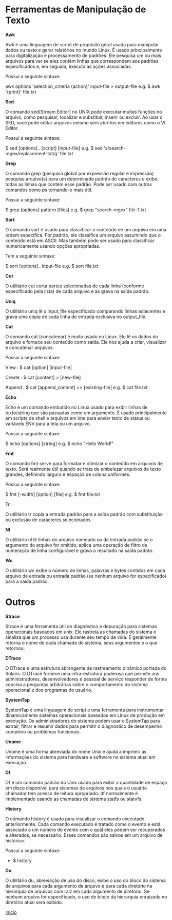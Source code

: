 # **Ferramentas de Manipulação de Texto**

**Awk**

Awk é uma linguagem de script de propósito geral usada para manipular dados ou texto e gerar relatórios no mundo Linux. É usado principalmente para digitalização e processamento de padrões. Ele pesquisa um ou mais arquivos para ver se eles contêm linhas que correspondem aos padrões especificados e, em seguida, executa as ações associadas.

Possui a seguinte sintaxe:

awk options 'selection_criteria {action}' input-file > output-file e.g. $ awk '{print}' file.txt

**Sed**

O comando sed(Stream Editor) no UNIX pode executar muitas funções no arquivo, como pesquisar, localizar e substituir, inserir ou excluir. Ao usar o SED, você pode editar arquivos mesmo sem abri-los em editores como o VI Editor.

Possui a seguinte sintaxe:

$ sed [options].. [script] [input-file] e.g. $ sed 's/search-regex/replacement-txt/g' file.txt

**Grep**

O comando grep (pesquisa global por expressão regular e impressão) pesquisa arquivo(s) para um determinado padrão de caracteres e exibe todas as linhas que contêm esse padrão. Pode ser usado com outros comandos como ps tornando-o mais útil.

Possui a seguinte sintaxe:

$ grep [options] pattern [files] e.g. $ grep "search-regex" file-1.txt

**Sort**

O comando sort é usado para classificar o conteúdo de um arquivo em uma ordem específica. Por padrão, ele classifica um arquivo assumindo que o conteúdo está em ASCII. Mas também pode ser usado para classificar numericamente usando opções apropriadas.

Tem a seguinte sintaxe:

$ sort [options].. input-file e.g. $ sort file.txt

**Cut**

O utilitário cut corta partes selecionadas de cada linha (conforme especificado pela lista) de cada arquivo e as grava na saída padrão.

**Uniq**

O utilitário uniq lê o input_file especificado comparando linhas adjacentes e grava uma cópia de cada linha de entrada exclusiva no output_file.

**Cat**

O comando cat (concatenar) é muito usado no Linux. Ele lê os dados do arquivo e fornece seu conteúdo como saída. Ele nos ajuda a criar, visualizar e concatenar arquivos.

Possui a seguinte sintaxe:

View : $ cat [option] [input-file]

Create : $ cat [content] > [new-file]

Append : $ cat [append_content] >> [existing-file]
e.g. $ cat file.txt

**Echo**

Echo é um comando embutido no Linux usado para exibir linhas de texto/string que são passadas como um argumento. É usado principalmente em scripts de shell e arquivos em lote para enviar texto de status ou variáveis ​​ENV para a tela ou um arquivo.

Possui a seguinte sintaxe:

$ echo [options] [string] e.g. $ echo "Hello World!"

**Fmt**

O comando fmt serve para formatar e otimizar o conteúdo em arquivos de texto. Será realmente útil quando se trata de embelezar arquivos de texto grandes, definindo largura e espaços de coluna uniformes.

Possui a seguinte sintaxe:

$ fmt [-width] [option] [file] e.g. $ fmt file.txt

**Tr**

O utilitário tr copia a entrada padrão para a saída padrão com substituição ou exclusão de caracteres selecionados.

**Nl**

O utilitário nl lê linhas do arquivo nomeado ou da entrada padrão se o argumento do arquivo for omitido, aplica uma operação de filtro de numeração de linha configurável e grava o resultado na saída padrão.

**Wc**

O utilitário wc exibe o número de linhas, palavras e bytes contidos em cada arquivo de entrada ou entrada padrão (se nenhum arquivo for especificado) para a saída padrão.


# **Outros** 

**Strace**

Strace é uma ferramenta útil de diagnóstico e depuração para sistemas operacionais baseados em unix. Ele rastreia as chamadas do sistema e sinaliza que um processo usa durante seu tempo de vida. E geralmente retorna o nome de cada chamada do sistema, seus argumentos e o que retornou.

**DTrace**

O DTrace é uma estrutura abrangente de rastreamento dinâmico portada do Solaris. O DTrace fornece uma infra-estrutura poderosa que permite aos administradores, desenvolvedores e pessoal de serviço responder de forma concisa a perguntas arbitrárias sobre o comportamento do sistema operacional e dos programas do usuário.

**SystemTap**

SystemTap é uma linguagem de script e uma ferramenta para instrumentar dinamicamente sistemas operacionais baseados em Linux de produção em execução. Os administradores do sistema podem usar o SystemTap para extrair, filtrar e resumir dados para permitir o diagnóstico de desempenho complexo ou problemas funcionais.

**Uname**

Uname é uma forma abreviada do nome Unix e ajuda a imprimir as informações do sistema para hardware e software no sistema atual em execução.

**Df**

Df é um comando padrão do Unix usado para exibir a quantidade de espaço em disco disponível para sistemas de arquivos nos quais o usuário chamador tem acesso de leitura apropriado. df normalmente é implementado usando as chamadas de sistema statfs ou statvfs.

**History**

O comando history é usado para visualizar o comando executado anteriormente. Cada comando executado é tratado como o evento e está associado a um número de evento com o qual eles podem ser recuperados e alterados, se necessário. Esses comandos são salvos em um arquivo de histórico.

Possui a seguinte sintaxe:

- $ history

**Du**

O utilitário du, abreviação de uso do disco, exibe o uso do bloco do sistema de arquivos para cada argumento de arquivo e para cada diretório na hierarquia de arquivos com raiz em cada argumento de diretório. Se nenhum arquivo for especificado, o uso do bloco da hierarquia enraizada no diretório atual será exibido.

[Inicio](../../README.md)